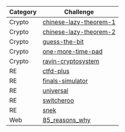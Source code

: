 | Category | Challenge
| --- | --- |
| Crypto | [chinese-lazy-theorem-1](crypto/chinese-lazy-theorem-1/)
| Crypto | [chinese-lazy-theorem-2](crypto/chinese-lazy-theorem-2/)
| Crypto | [guess-the-bit](crypto/guess-the-bit/)
| Crypto | [one-more-time-pad](crypto/one-more-time-pad/)
| Crypto | [ravin-cryptosystem](crypto/ravin-cryptosystem/)
| RE | [ctfd-plus](re/ctfd-plus/)
| RE | [finals-simulator](re/finals-simulator/)
| RE | [universal](re/universal/)
| RE | [switcheroo](re/switcheroo/)
| RE | [snek](re/snek/)
| Web | [85_reasons_why](web/85_reasons_why/)
